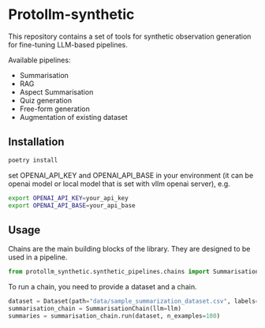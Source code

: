 # Protollm-synthetic

This repository contains a set of tools for synthetic observation generation for fine-tuning LLM-based pipelines.

Available pipelines:
- Summarisation
- RAG
- Aspect Summarisation
- Quiz generation
- Free-form generation
- Augmentation of existing dataset

## Installation

```bash
poetry install
```

set OPENAI_API_KEY and OPENAI_API_BASE in your environment (it can be openai model or local model that is set with vllm openai server), e.g. 
```bash
export OPENAI_API_KEY=your_api_key
export OPENAI_API_BASE=your_api_base
```

## Usage

Chains are the main building blocks of the library. They are designed to be used in a pipeline.

```python
from protollm_synthetic.synthetic_pipelines.chains import SummarisationChain
``` 

To run a chain, you need to provide a dataset and a chain.

```python
dataset = Dataset(path="data/sample_summarization_dataset.csv", labels=False)
summarisation_chain = SummarisationChain(llm=llm)
summaries = summarisation_chain.run(dataset, n_examples=100)
``` 